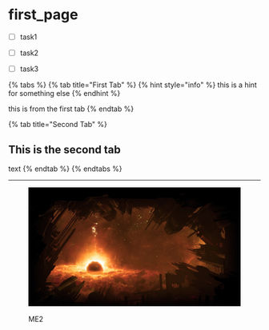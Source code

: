 # first\_page

* [ ] task1
* [ ] task2
* [ ] task3



{% tabs %}
{% tab title="First Tab" %}
{% hint style="info" %}
this is a hint for something else
{% endhint %}

this is from the first tab
{% endtab %}

{% tab title="Second Tab" %}
## This is the second tab

text
{% endtab %}
{% endtabs %}



***

<figure><img src="../.gitbook/assets/asd.png" alt=""><figcaption><p>ME2</p></figcaption></figure>

